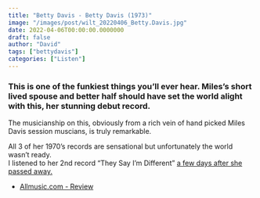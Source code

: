 ```yaml
---
title: "Betty Davis - Betty Davis (1973)"
image: "/images/post/wilt_20220406_Betty.Davis.jpg"
date: 2022-04-06T00:00:00.0000000
draft: false
author: "David"
tags: ["bettydavis"]
categories: ["Listen"]
---
```

### This is one of the funkiest things you’ll ever hear. Miles’s short lived spouse and better half should have set the world alight with this, her stunning debut record. 

 The musicianship on this, obviously from a rich vein of hand picked Miles Davis session muscians, is truly remarkable. 

 All 3 of her 1970’s records are sensational but unfortunately the world wasn’t ready.  
I listened to her 2nd record “They Say I’m Different” [a few days after she passed away.](http://www.shutupandlisten.co.nz/what-im-listening-too/2022/2/16/betty-davis-they-say-im-different-1973)

-  [Allmusic.com - Review](https://www.allmusic.com/album/betty-davis-mw0000459304)
